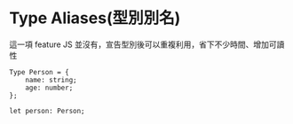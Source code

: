 # Type Aliases(型別別名)

這一項 feature JS 並沒有，宣告型別後可以重複利用，省下不少時間、增加可讀性

```tsx
Type Person = {
	name: string;
	age: number;
};

let person: Person;
```